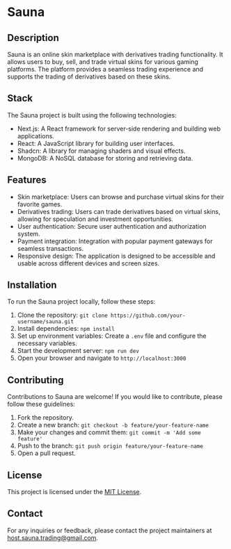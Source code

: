# Sauna

## Description
Sauna is an online skin marketplace with derivatives trading functionality. It allows users to buy, sell, and trade virtual skins for various gaming platforms. The platform provides a seamless trading experience and supports the trading of derivatives based on these skins.

## Stack
The Sauna project is built using the following technologies:

- Next.js: A React framework for server-side rendering and building web applications.
- React: A JavaScript library for building user interfaces.
- Shadcn: A library for managing shaders and visual effects.
- MongoDB: A NoSQL database for storing and retrieving data.

## Features
- Skin marketplace: Users can browse and purchase virtual skins for their favorite games.
- Derivatives trading: Users can trade derivatives based on virtual skins, allowing for speculation and investment opportunities.
- User authentication: Secure user authentication and authorization system.
- Payment integration: Integration with popular payment gateways for seamless transactions.
- Responsive design: The application is designed to be accessible and usable across different devices and screen sizes.

## Installation
To run the Sauna project locally, follow these steps:

1. Clone the repository: `git clone https://github.com/your-username/sauna.git`
2. Install dependencies: `npm install`
3. Set up environment variables: Create a `.env` file and configure the necessary variables.
4. Start the development server: `npm run dev`
5. Open your browser and navigate to `http://localhost:3000`

## Contributing
Contributions to Sauna are welcome! If you would like to contribute, please follow these guidelines:

1. Fork the repository.
2. Create a new branch: `git checkout -b feature/your-feature-name`
3. Make your changes and commit them: `git commit -m 'Add some feature'`
4. Push to the branch: `git push origin feature/your-feature-name`
5. Open a pull request.

## License
This project is licensed under the [MIT License](LICENSE).

## Contact
For any inquiries or feedback, please contact the project maintainers at [host.sauna.trading@gmail.com](mailto:host.sauna.trading@gmail.com).
